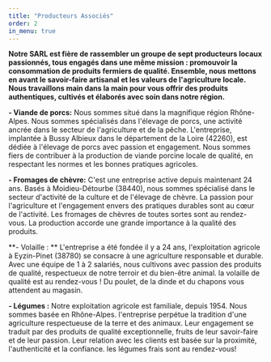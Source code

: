 ```yaml
---
title: "Producteurs Associés"
order: 2
in_menu: true
---
```

**Notre SARL est fière de rassembler un groupe de sept producteurs locaux passionnés, tous engagés dans une même mission : promouvoir la consommation de produits fermiers de qualité. Ensemble, nous mettons en avant le savoir-faire artisanal et les valeurs de l'agriculture locale. Nous travaillons main dans la main pour vous offrir des produits authentiques, cultivés et élaborés avec soin dans notre région.**

**- Viande de porcs:**
Nous sommes situé dans la magnifique région Rhône-Alpes. Nous sommes spécialisés dans l'élevage de porcs, une activité ancrée dans le secteur de l'agriculture et de la pêche.
L'entreprise, implantée à Bussy Albieux dans le département de la Loire (42260), est dédiée à l'élevage de porcs avec passion et engagement. Nous sommes fiers de contribuer à la production de viande porcine locale de qualité, en respectant les normes et les bonnes pratiques agricoles.

**- Fromages de chèvre:**
C'est une entreprise active depuis maintenant 24 ans. Basés à Moidieu-Détourbe (38440), nous sommes spécialisé dans le secteur d'activité de la culture et de l'élevage de chèvre.
La passion pour l'agriculture et l'engagement envers des pratiques durables sont au cœur de l'activité. 
Les fromages de chèvres de toutes sortes sont au rendez-vous. La production accorde une grande importance à la qualité des produits. 

**- Volaille : **
L'entreprise a été fondée il y a 24 ans, l'exploitation agricole à Eyzin-Pinet (38780) se consacre à une agriculture responsable et durable. Avec une équipe de 1 à 2 salariés, nous cultivons avec passion des produits de qualité, respectueux de notre terroir et du bien-être animal. 
la volaille de qualité est au rendez-vous ! Du poulet, de la dinde et du chapons vous attendent au magasin.

**- Légumes :**
Notre exploitation agricole est familiale, depuis 1954. Nous sommes basée en Rhône-Alpes. l'entreprise perpétue la tradition d'une agriculture respectueuse de la terre et des animaux. Leur engagement se traduit par des produits de qualité exceptionnelle, fruits de leur savoir-faire et de leur passion.
Leur relation avec les clients est basée sur la proximité, l'authenticité et la confiance. 
les légumes frais sont au rendez-vous! 